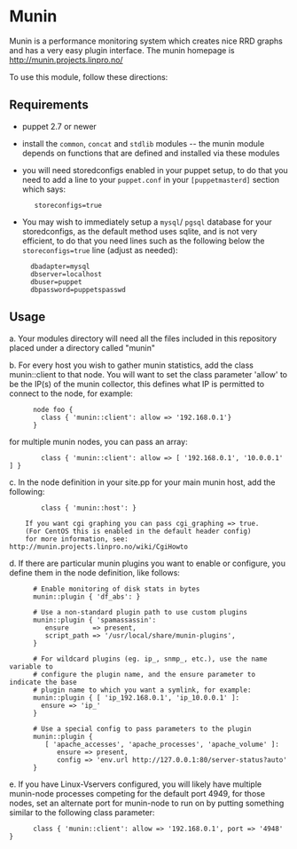 # Munin

Munin is a performance monitoring system which creates nice RRD graphs and has
a very easy plugin interface. The munin homepage is http://munin.projects.linpro.no/

To use this module, follow these directions:

## Requirements

   * puppet 2.7 or newer
   * install the `common`, `concat` and `stdlib` modules -- the munin module depends on functions that are defined and installed via these modules
   * you will need storedconfigs enabled in your puppet setup, to do that you need to add a line to your `puppet.conf` in your `[puppetmasterd]` section which says:
   
            storeconfigs=true

   * You may wish to immediately setup a `mysql`/ `pgsql` database for your storedconfigs, as
   the default method uses sqlite, and is not very efficient, to do that you need lines
   such as the following below the `storeconfigs=true` line (adjust as needed):

           dbadapter=mysql
           dbserver=localhost
           dbuser=puppet
           dbpassword=puppetspasswd
    
## Usage

   a. Your modules directory will need all the files included in this repository placed 
      under a directory called "munin"

   b. For every host you wish to gather munin statistics, add the class munin::client to that
      node. You will want to set the class parameter 'allow' to be the IP(s) of the munin
      collector, this defines what IP is permitted to connect to the node, for example:

          node foo {
            class { 'munin::client': allow => '192.168.0.1'}
          }


for multiple munin nodes, you can pass an array:

            class { 'munin::client': allow => [ '192.168.0.1', '10.0.0.1' ] }
      
   c. In the node definition in your site.pp for your main munin host, add the following:

            class { 'munin::host': }

        If you want cgi graphing you can pass cgi_graphing => true.
        (For CentOS this is enabled in the default header config)
        for more information, see: http://munin.projects.linpro.no/wiki/CgiHowto

   d. If there are particular munin plugins you want to enable or configure, you define them
      in the node definition, like follows:

          # Enable monitoring of disk stats in bytes
          munin::plugin { 'df_abs': }

          # Use a non-standard plugin path to use custom plugins
          munin::plugin { 'spamassassin':
             ensure      => present,
             script_path => '/usr/local/share/munin-plugins',
          }
    
          # For wildcard plugins (eg. ip_, snmp_, etc.), use the name variable to
          # configure the plugin name, and the ensure parameter to indicate the base
          # plugin name to which you want a symlink, for example:
          munin::plugin { [ 'ip_192.168.0.1', 'ip_10.0.0.1' ]:
            ensure => 'ip_'
          }
    
          # Use a special config to pass parameters to the plugin
          munin::plugin {
             [ 'apache_accesses', 'apache_processes', 'apache_volume' ]:
                ensure => present,
                config => 'env.url http://127.0.0.1:80/server-status?auto'
          }

   e. If you have Linux-Vservers configured, you will likely have multiple munin-node processes
      competing for the default port 4949, for those nodes, set an alternate port for munin-node
      to run on by putting something similar to the following class parameter:

          class { 'munin::client': allow => '192.168.0.1', port => '4948' }

